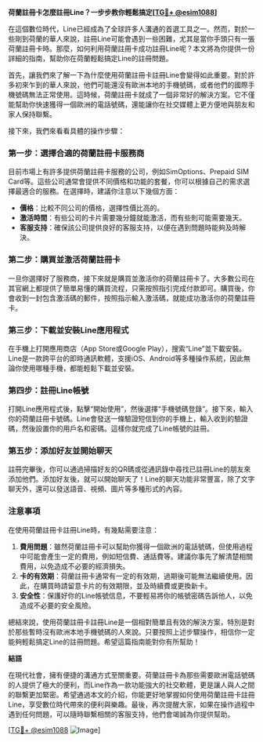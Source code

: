 **荷蘭註冊卡怎麼註冊Line？一步步教你輕鬆搞定[[TG💪+ @esim1088](https://t.me/s/esim1088)]**

在這個數位時代，Line已經成為了全球許多人溝通的首選工具之一。然而，對於一些剛到荷蘭的華人來說，註冊Line可能會遇到一些困難，尤其是當你手頭只有一張荷蘭註冊卡時。那麼，如何利用荷蘭註冊卡成功註冊Line呢？本文將為你提供一份詳細的指南，幫助你在荷蘭輕鬆搞定Line的註冊問題。

首先，讓我們來了解一下為什麼使用荷蘭註冊卡註冊Line會變得如此重要。對於許多初來乍到的華人來說，他們可能還沒有歐洲本地的手機號碼，或者他們的國際手機號碼無法正常使用。這時候，荷蘭註冊卡就成了一個非常好的解決方案。它不僅能幫助你快速獲得一個歐洲的電話號碼，還能讓你在社交媒體上更方便地與朋友和家人保持聯繫。

接下來，我們來看看具體的操作步驟：

### 第一步：選擇合適的荷蘭註冊卡服務商

目前市場上有許多提供荷蘭註冊卡服務的公司，例如SimOptions、Prepaid SIM Card等。這些公司通常會提供不同價格和功能的套餐，你可以根據自己的需求選擇最適合的服務。在選擇時，建議你注意以下幾個方面：
- **價格**：比較不同公司的價格，選擇性價比高的。
- **激活時間**：有些公司的卡片需要幾分鐘就能激活，而有些則可能需要幾天。
- **客服支持**：確保該公司提供良好的客服支持，以便在遇到問題時能夠及時解決。

### 第二步：購買並激活荷蘭註冊卡

一旦你選擇好了服務商，接下來就是購買並激活你的荷蘭註冊卡了。大多數公司在其官網上都提供了簡單易懂的購買流程，只需按照指引完成付款即可。購買後，你會收到一封包含激活碼的郵件，按照指示輸入激活碼，就能成功激活你的荷蘭註冊卡。

### 第三步：下載並安裝Line應用程式

在手機上打開應用商店（App Store或Google Play），搜索“Line”並下載安裝。Line是一款跨平台的即時通訊軟體，支援iOS、Android等多種操作系統，因此無論你使用哪種手機，都能輕鬆下載並安裝。

### 第四步：註冊Line帳號

打開Line應用程式後，點擊“開始使用”，然後選擇“手機號碼登錄”。接下來，輸入你的荷蘭註冊卡號碼。Line會發送一條驗證短信到你的手機上，輸入收到的驗證碼，然後設置你的用戶名和密碼。這樣你就完成了Line帳號的註冊。

### 第五步：添加好友並開始聊天

註冊完畢後，你可以通過掃描好友的QR碼或從通訊錄中尋找已註冊Line的朋友來添加他們。添加好友後，就可以開始聊天了！Line的聊天功能非常豐富，除了文字聊天外，還可以發送語音、視頻、圖片等多種形式的內容。

### 注意事項

在使用荷蘭註冊卡註冊Line時，有幾點需要注意：
1. **費用問題**：雖然荷蘭註冊卡可以幫助你獲得一個歐洲的電話號碼，但使用過程中可能會產生一定的費用，例如短信費、通話費等。建議你事先了解清楚相關費用，以免造成不必要的經濟損失。
2. **卡的有效期**：荷蘭註冊卡通常有一定的有效期，過期後可能無法繼續使用。因此，在購買時請留意卡片的有效期限，並及時續費或更換新卡。
3. **安全性**：保護好你的Line帳號信息，不要輕易將你的帳號密碼告訴他人，以免造成不必要的安全風險。

總結來說，使用荷蘭註冊卡註冊Line是一個相對簡單且有效的解決方案，特別是對於那些暫時沒有歐洲本地手機號碼的人來說。只要按照上述步驟操作，相信你一定能夠輕鬆搞定Line的註冊問題。希望這篇指南能對你有所幫助！

**結語**

在現代社會，擁有便捷的溝通方式至關重要。荷蘭註冊卡為那些需要歐洲電話號碼的人提供了極大的便利，而Line作為一款功能強大的社交軟體，更是讓人與人之間的聯繫更加緊密。希望通過本文的介紹，你能更好地掌握如何使用荷蘭註冊卡註冊Line，享受數位時代帶來的便利與樂趣。最後，再次提醒大家，如果在操作過程中遇到任何問題，可以隨時聯繫相關的客服支持，他們會竭誠為你提供幫助。

[[TG💪+ @esim1088](https://t.me/s/esim1088) ![Image](https://i.postimg.cc/4NQfJmqS/Snipaste-2025-05-13-00-14-12.png)]